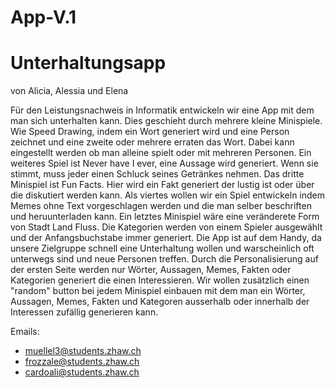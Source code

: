 # App-V.1

# Unterhaltungsapp 
von Alicia, Alessia und Elena


Für den Leistungsnachweis in Informatik entwickeln wir eine App mit dem man sich unterhalten kann. Dies geschieht durch mehrere kleine Minispiele. Wie Speed Drawing, indem ein Wort generiert wird und eine Person zeichnet und eine zweite oder mehrere erraten das Wort. Dabei kann eingestellt werden ob man alleine spielt oder mit mehreren Personen. Ein weiteres Spiel ist Never have I ever, eine Aussage wird generiert. Wenn sie stimmt, muss jeder einen Schluck seines Getränkes nehmen. Das dritte Minispiel ist Fun Facts. Hier wird ein Fakt generiert der lustig ist oder über die diskutiert werden kann. Als viertes wollen wir ein Spiel entwickeln indem Memes ohne Text vorgeschlagen werden und die man selber beschriften und heruunterladen kann. Ein letztes Minispiel wäre eine veränderete Form von Stadt Land Fluss. Die Kategorien werden von einem Spieler ausgewählt und der Anfangsbuchstabe immer generiert. Die App ist auf dem Handy, da unsere Zielgruppe schnell eine Unterhaltung wollen und warscheinlich oft unterwegs sind und neue Personen treffen. Durch die Personalisierung auf der ersten Seite werden nur Wörter, Aussagen, Memes, Fakten oder Kategorien generiert die einen Interessieren. Wir wollen zusätzlich einen "random" button bei jedem Minispiel einbauen mit dem man ein Wörter, Aussagen, Memes, Fakten und Kategoren ausserhalb oder innerhalb der Interessen zufällig generieren kann.

Emails:

- muellel3@students.zhaw.ch
- frozzale@students.zhaw.ch
- cardoali@students.zhaw.ch